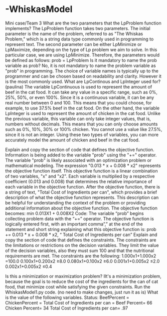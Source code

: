 # -WhiskasModel
Mini case/Team 3
What are the two parameters that the LpProblem function implements?
The LpProblem function takes two parameters. The initial parameter is the name of the problem, referred to as "The Whiskas Problem," which is a string data type commonly used in programming to represent text. The second parameter can be either LpMinimize or LpMaximize, depending on the type of Lp problem we aim to solve. In this particular case, we are using LpMinimize. Therefore, the parameters would be defined as follows:
prob = LpProblem
Is it mandatory to name the prob variable as prob?
No, it is not mandatory to name the problem variable as "prob" in programming. The choice of variable names is typically up to the programmer and can be chosen based on readability and clarity. However it is the most commonly used.
What are LpContinous and LpInteger used for? (paulina)
The variable LpContinuous is used to represent the amount of beef in the cat food. It can take any value in a specific range, such as 0%, 25%, 50%, or even 100%. Since it is a continuous variable, it can be any real number between 0 and 100. This means that you could choose, for example, to use 37.5% beef in the cat food.
On the other hand, the variable LpInteger is used to represent the amount of chicken in the cat food. Unlike the previous variable, this variable can only take integer values, that is, numbers without decimals. This means that you can only choose amounts such as 0%, 10%, 30% or 100% chicken. You cannot use a value like 27.5%, since it is not an integer.
Using these two types of variables, you can more accurately model the amount of chicken and beef in the cat food. 


Explain and copy the section of code that defines the objective function. 
Information is being added to the variable "prob" using the "+=" operator. The variable "prob" is likely associated with an optimization problem or mathematical modeling.
The expression "0.013 * x + 0.008 * x2" represents the objective function itself. This objective function is a linear combination of two variables, "x" and "x2". Each variable is multiplied by a respective coefficient (0.013 and 0.008) that determines the relative importance of each variable in the objective function.
After the objective function, there is a string of text, "Total Cost of Ingredients per can", which provides a brief description of what the objective function represents. This description can be helpful for understanding the context of the problem or providing additional information about the objective function.
	The objective function becomes:
				min 0.013X1 + 0.008X2
Code:
The variable “prob” begins collecting problem data with the “+=” operator. The objective function is logically entered first, with an important comma”,” at the end of the statement and short string explaining what this objective function is:
prob  += 0.013 * x + 0.008 * x2, “ Total Cost of Ingredients per can”
Explain and copy the section of code that defines the constraints. 
The constraints are the limitations or restrictions on the decision variables. They limit the value of the decision variables, also they must sum 100 and that the nutritional requirements are met. 
The constraints are the following: 
1.000x1+1.000x2 =100.0
0.100x1+0.200x2 ≥8.0
0.080x1+0.100x2 ≥6.0
0.001x1+0.005x2 ≤2.0
0.002x1+0.005x2 ≤0.4


Is this a minimization or maximization problem? 
IIt's a minimization problem, because the goal is to reduce the cost of the ingredients for the can of cat food, that minimize cost while satisfying the given constraints.
Run the WhiskasModel1.py code. (no need to make changes, just run it as is) What is the value of the following variables. Status: BeefPercent = ChickenPercent = Total Cost of Ingredients per can =
Beef Percent= 66
Chicken Percent= 34
Total Cost of Ingredients per can= .97
